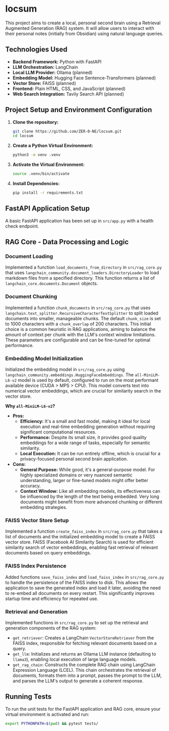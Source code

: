 # locsum

This project aims to create a local, personal second brain using a Retrieval Augmented Generation (RAG) system. It will allow users to interact with their personal notes (initially from Obsidian) using natural language queries.

## Technologies Used

*   **Backend Framework:** Python with FastAPI
*   **LLM Orchestration:** LangChain
*   **Local LLM Provider:** Ollama (planned)
*   **Embedding Model:** Hugging Face Sentence-Transformers (planned)
*   **Vector Store:** FAISS (planned)
*   **Frontend:** Plain HTML, CSS, and JavaScript (planned)
*   **Web Search Integration:** Tavily Search API (planned)

## Project Setup and Environment Configuration

1.  **Clone the repository:**
    ```bash
    git clone https://github.com/ZER-0-NE/locsum.git
    cd locsum
    ```

2.  **Create a Python Virtual Environment:**
    ```bash
    python3 -m venv .venv
    ```

3.  **Activate the Virtual Environment:**
    ```bash
    source .venv/bin/activate
    ```

4.  **Install Dependencies:**
    ```bash
    pip install -r requirements.txt
    ```

## FastAPI Application Setup

A basic FastAPI application has been set up in `src/app.py` with a health check endpoint.

## RAG Core - Data Processing and Logic

### Document Loading

Implemented a function `load_documents_from_directory` in `src/rag_core.py` that uses `langchain_community.document_loaders.DirectoryLoader` to load markdown files from a specified directory. This function returns a list of `langchain_core.documents.Document` objects.

### Document Chunking

Implemented a function `chunk_documents` in `src/rag_core.py` that uses `langchain.text_splitter.RecursiveCharacterTextSplitter` to split loaded documents into smaller, manageable chunks. The default `chunk_size` is set to 1000 characters with a `chunk_overlap` of 200 characters. This initial choice is a common heuristic in RAG applications, aiming to balance the amount of context per chunk with the LLM's context window limitations. These parameters are configurable and can be fine-tuned for optimal performance.

### Embedding Model Initialization

Initialized the embedding model in `src/rag_core.py` using `langchain_community.embeddings.HuggingFaceEmbeddings`. The `all-MiniLM-L6-v2` model is used by default, configured to run on the most performant available device (CUDA > MPS > CPU). This model converts text into numerical vector embeddings, which are crucial for similarity search in the vector store.

**Why `all-MiniLM-L6-v2`?**

*   **Pros:**
    *   **Efficiency:** It's a small and fast model, making it ideal for local execution and real-time embedding generation without requiring significant computational resources.
    *   **Performance:** Despite its small size, it provides good quality embeddings for a wide range of tasks, especially for semantic similarity.
    *   **Local Execution:** It can be run entirely offline, which is crucial for a privacy-focused personal second brain application.
*   **Cons:**
    *   **General Purpose:** While good, it's a general-purpose model. For highly specialized domains or very nuanced semantic understanding, larger or fine-tuned models might offer better accuracy.
    *   **Context Window:** Like all embedding models, its effectiveness can be influenced by the length of the text being embedded. Very long documents might benefit from more advanced chunking or different embedding strategies.

### FAISS Vector Store Setup

Implemented a function `create_faiss_index` in `src/rag_core.py` that takes a list of documents and the initialized embedding model to create a FAISS vector store. FAISS (Facebook AI Similarity Search) is used for efficient similarity search of vector embeddings, enabling fast retrieval of relevant documents based on query embeddings.

### FAISS Index Persistence

Added functions `save_faiss_index` and `load_faiss_index` in `src/rag_core.py` to handle the persistence of the FAISS index to disk. This allows the application to save the generated index and load it later, avoiding the need to re-embed all documents on every restart. This significantly improves startup time and efficiency for repeated use.

### Retrieval and Generation

Implemented functions in `src/rag_core.py` to set up the retrieval and generation components of the RAG system:

*   `get_retriever`: Creates a LangChain `VectorStoreRetriever` from the FAISS index, responsible for fetching relevant documents based on a query.
*   `get_llm`: Initializes and returns an Ollama LLM instance (defaulting to `llama3`), enabling local execution of large language models.
*   `get_rag_chain`: Constructs the complete RAG chain using LangChain Expression Language (LCEL). This chain orchestrates the retrieval of documents, formats them into a prompt, passes the prompt to the LLM, and parses the LLM's output to generate a coherent response.

## Running Tests

To run the unit tests for the FastAPI application and RAG core, ensure your virtual environment is activated and run:

```bash
export PYTHONPATH=$(pwd) && pytest tests/
```